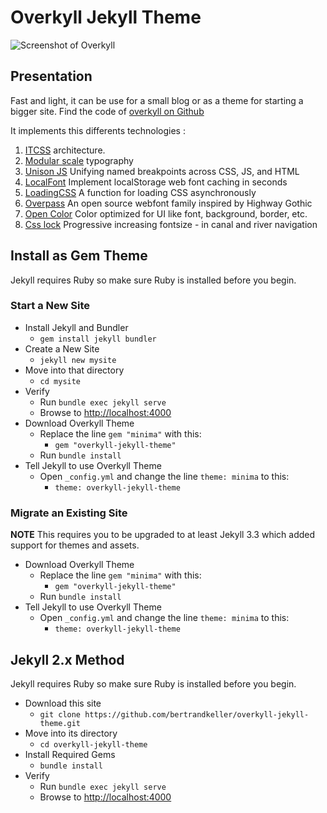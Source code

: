 # Overkyll Jekyll Theme

![Screenshot of Overkyll](screenshot.png)

## Presentation

Fast and light, it can be use for a small blog or as a theme for starting a bigger site. Find the code of [overkyll on Github](https://github.com/bertrandkeller/overkyll-jekyll-theme)

It implements this differents technologies :

 1. [ITCSS](http://itcss.io/) architecture.
 2. [Modular scale](http://www.modularscale.com/) typography
 3. [Unison JS](http://bjork24.github.io/Unison/) Unifying named breakpoints across CSS, JS, and HTML
 4. [LocalFont](https://jaicab.com/localFont/) Implement localStorage web font caching in seconds
 5. [LoadingCSS](https://github.com/filamentgroup/loadCSS) A function for loading CSS asynchronously
 6. [Overpass](http://overpassfont.org/) An open source webfont family inspired by Highway Gothic
 7. [Open Color](https://yeun.github.io/open-color/) Color optimized for UI like font, background, border, etc.
 8. [Css lock](https://fvsch.com/code/css-locks/) Progressive increasing fontsize - in canal and river navigation

## Install as Gem Theme

Jekyll requires Ruby so make sure Ruby is installed before you begin.

### Start a New Site
- Install Jekyll and Bundler
  - `gem install jekyll bundler`
- Create a New Site
  - `jekyll new mysite`
- Move into that directory
  - `cd mysite`
- Verify
  - Run `bundle exec jekyll serve`
  - Browse to [http://localhost:4000](http://localhost:4000)
- Download Overkyll Theme
  - Replace the line `gem "minima"` with this:
    - `gem "overkyll-jekyll-theme"`
  - Run `bundle install`
- Tell Jekyll to use Overkyll Theme
  - Open `_config.yml` and change the line `theme: minima` to this:
    - `theme: overkyll-jekyll-theme`


### Migrate an Existing Site
**NOTE** This requires you to be upgraded to at least Jekyll 3.3 which added support for themes and assets.

- Download Overkyll Theme
  - Replace the line `gem "minima"` with this:
    - `gem "overkyll-jekyll-theme"`
  - Run `bundle install`
- Tell Jekyll to use Overkyll Theme
  - Open `_config.yml` and change the line `theme: minima` to this:
    - `theme: overkyll-jekyll-theme`

## Jekyll 2.x Method
Jekyll requires Ruby so make sure Ruby is installed before you begin.

- Download this site
  - `git clone https://github.com/bertrandkeller/overkyll-jekyll-theme.git`
- Move into its directory
  - `cd overkyll-jekyll-theme`
- Install Required Gems
  - `bundle install`
- Verify
  - Run `bundle exec jekyll serve`
  - Browse to [http://localhost:4000](http://localhost:4000)
